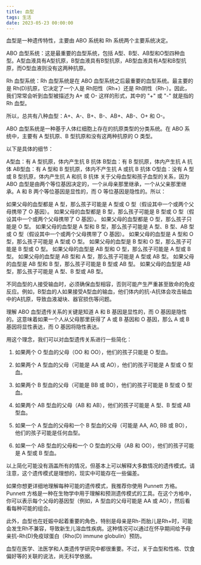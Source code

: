 ```yaml
---
title: 血型
tags: 生活
date: 2023-05-23 00:00:00
---
```


血型是一种遗传特性，主要由 ABO 系统和 Rh 系统两个主要系统决定。

ABO 血型系统：这是最重要的血型系统，包括 A型、B型、AB型和O型四种血型。A型血液具有A型抗原，B型血液具有B型抗原，AB型血液具有A型和B型抗原，而O型血液则没有这两种抗原。

Rh 血型系统：Rh 血型系统是在 ABO 血型系统之后最重要的血型系统。最主要的是 Rh(D)抗原，它决定了一个人是 Rh阳性（Rh+）还是 Rh阴性（Rh-）。因此，我们常常会听到血型被描述为 A+ 或 O- 这样的形式，其中的 "+" 或 "-" 就是指的 Rh 血型。
 <!-- more -->
所以，总共有八种血型：A+、A-、B+、B-、AB+、AB-、O+ 和 O-。


ABO 血型系统是一种基于人体红细胞上存在的抗原类型的分类系统。在 ABO 系统中，主要有 A 型抗原、B 型抗原和没有这两种抗原的 O 类型。

以下是具体的细节：

A型血：有 A 型抗原，体内产生抗 B 抗体
B型血：有 B 型抗原，体内产生抗 A 抗体
AB型血：有 A 型和 B 型抗原，体内不产生抗 A 或抗 B 抗体
O型血：没有 A 型或 B 型抗原，体内产生抗 A 和抗 B 抗体
关于父母血型和孩子血型的关系，因为 ABO 血型是由两个等位基因决定的，一个从母亲那里继承，一个从父亲那里继承。A 和 B 两个等位基因是显性的，而 O 等位基因是隐性的。所以：

如果父母的血型都是 A 型，那么孩子可能是 A 型或 O 型（假设其中一个或两个父母携带了 O 基因）。
如果父母的血型都是 B 型，那么孩子可能是 B 型或 O 型（假设其中一个或两个父母携带了 O 基因）。
如果父母的血型都是 O 型，那么孩子只能是 O 型。
如果父母的血型是 A 型和 B 型，那么孩子可能是 A 型、B 型、AB 型或 O 型（假设其中一个或两个父母携带了 O 基因）。
如果父母的血型是 A 型和 O 型，那么孩子可能是 A 型或 O 型。
如果父母的血型是 B 型和 O 型，那么孩子可能是 B 型或 O 型。
如果父母的血型是 AB 型和 O 型，那么孩子可能是 A 型或 B 型。
如果父母的血型是 AB 型和 A 型，那么孩子可能是 A 型或 AB 型。
如果父母的血型是 AB 型和 B 型，那么孩子可能是 B 型或 AB 型。
如果父母的血型是 AB 型，那么孩子可能是 A 型、B 型或 AB 型。

不同血型的人接受输血时，必须确保血型相容，否则可能产生严重甚至致命的免疫反应。例如，B型血的人如果接受A型血的输血，他们体内的抗-A抗体会攻击输血中的A抗原，导致血液凝块、器官损伤等问题。

理解 ABO 血型遗传关系的关键是知道 A 和 B 基因是显性的，而 O 基因是隐性的。这意味着如果一个人从父母那里获得了 A 或 B 基因和 O 基因，那么 A 或 B 基因将显性表达，而 O 基因将隐性表达。

用这个理念，我们可以对血型遗传关系进行一些简化：

1. 如果两个 O 型血的父母（OO 和 OO），他们的孩子只能是 O 型血。

2. 如果两个 A 型血的父母（可能是 AA 或 AO），他们的孩子可能是 A 型或 O 型血。

3. 如果两个 B 型血的父母（可能是 BB 或 BO），他们的孩子可能是 B 型或 O 型血。

4. 如果两个 AB 型血的父母（AB 和 AB），他们的孩子可能是 A 型、B 型或 AB 型血。

5. 如果一个 A 型血的父母和一个 B 型血的父母（可能是 AA, AO, BB 或 BO），他们的孩子可能是任何血型。

6. 如果一个 AB 型血的父母和一个 O 型血的父母（AB 和 OO），他们的孩子可能是 A 型或 B 型血。

以上简化可能没有涵盖所有的情况，但基本上可以解释大多数情况的遗传模式。请注意，这个遗传模式是理想的，现实中可能存在一些偏差。

如果你想更详细地理解每种可能的遗传模式，我推荐你使用 Punnett 方格。Punnett 方格是一种在生物学中用于理解和预测遗传模式的工具。在这个方格中，你可以表示每个父母的基因型（例如，A 型血的父母可能是 AA 或 AO），然后看看每种可能的组合。

此外，血型也在妊娠中起着重要的角色，特别是母亲是Rh-而胎儿是Rh+时，可能会发生Rh不兼容，导致新生儿溶血性疾病。这种情况可以通过在怀孕期间给予母亲抗-Rh(D)免疫球蛋白（Rho(D) immune globulin）预防。

血型在医学、法医学和人类遗传学研究中都很重要。不过，关于血型和性格、饮食偏好等的关联的说法，尚无科学依据。